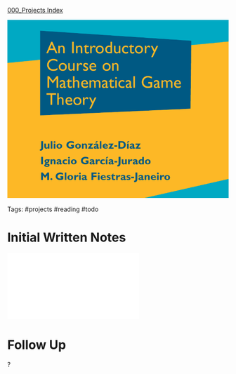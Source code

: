 
[000_Projects Index](../../000_Projects%20Index.md)

![](../../attachments/Pasted%20image%2020210428012338.png)

Tags: #projects #reading #todo

# Initial Written Notes

![](../../attachments/Apr%2028%2000h22.pdf)

# Follow Up

?